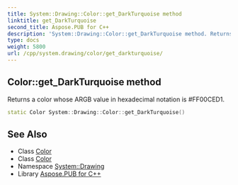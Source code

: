 ```yaml
---
title: System::Drawing::Color::get_DarkTurquoise method
linktitle: get_DarkTurquoise
second_title: Aspose.PUB for C++
description: 'System::Drawing::Color::get_DarkTurquoise method. Returns a color whose ARGB value in hexadecimal notation is #FF00CED1 in C++.'
type: docs
weight: 5800
url: /cpp/system.drawing/color/get_darkturquoise/
---
```

## Color::get_DarkTurquoise method


Returns a color whose ARGB value in hexadecimal notation is #FF00CED1.

```cpp
static Color System::Drawing::Color::get_DarkTurquoise()
```

## See Also

* Class [Color](../)
* Class [Color](../)
* Namespace [System::Drawing](../../)
* Library [Aspose.PUB for C++](../../../)
